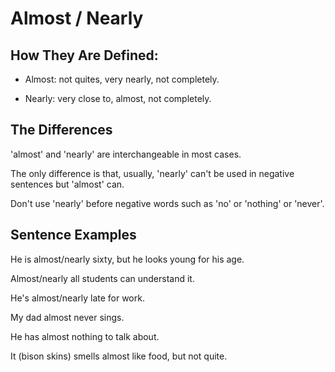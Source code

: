 # Almost / Nearly

## How They Are Defined:

- Almost: not quites, very nearly, not completely.

- Nearly: very close to, almost, not completely.

## The Differences

'almost' and 'nearly' are interchangeable in most cases.

The only difference is that, usually, 'nearly' can't be used in negative sentences but 'almost' can.

Don't use 'nearly' before negative words such as 'no' or 'nothing' or 'never'.

## Sentence Examples

He is almost/nearly sixty, but he looks young for his age.

Almost/nearly all students can understand it.

He's almost/nearly late for work.

My dad almost never sings.

He has almost nothing to talk about.

It (bison skins) smells almost like food, but not quite.

